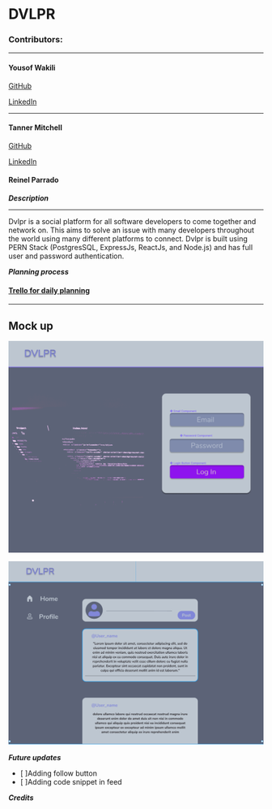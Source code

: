 # DVLPR

### Contributors:

---

#### Yousof Wakili

[GitHub](https://github.com/ywakili18)

[LinkedIn](https://www.linkedin.com/in/yw1818/)

---

#### Tanner Mitchell

[GitHub](https://github.com/BtSquared)

[LinkedIn](https://www.linkedin.com/in/tanner-mitchell/)

#### Reinel Parrado

**_Description_**

---

Dvlpr is a social platform for all software developers to come together and network on. This aims to solve an issue with many developers throughout the world using many different platforms to connect. Dvlpr is built using PERN Stack (PostgresSQL, ExpressJs, ReactJs, and Node.js) and has full user and password authentication.

**_Planning process_**

#### [Trello for daily planning](https://trello.com/b/IrpuHFtR/dvlpr)

---

## Mock up

![SignIn mock up](/readMeImg/signIn.png)

![Feed mock up](/readMeImg/feed.png)

**_Future updates_**

- [ ]Adding follow button
- [ ]Adding code snippet in feed

**_Credits_**
